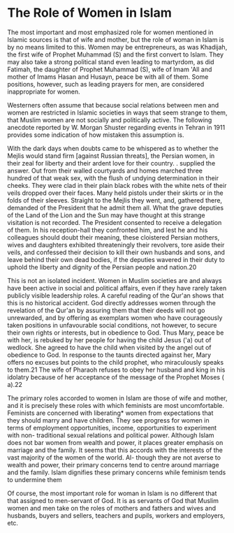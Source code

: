 The Role of Women in Islam
==========================

The most important and most emphasized role for women mentioned in
Islamic sources is that of wife and mother, but the role of woman in
Islam is by no means limited to this. Women may be entrepreneurs, as was
Khadijah, the first wife of Prophet Muhammad (S) and the first convert
to Islam. They may also take a strong political stand even leading to
martyrdom, as did Fatimah, the daughter of Prophet Muhammad (S), wife of
Imam 'All and mother of Imams Hasan and Husayn, peace be with all of
them. Some positions, however, such as leading prayers for men, are
considered inappropriate for women.

Westerners often assume that because social relations between men and
women are restricted in Islamic societies in ways that seem strange to
them, that Muslim women are not socially and politically active. The
following anecdote reported by W. Morgan Shuster regarding events in
Tehran in 1911 provides some indication of how mistaken this assumption
is.

With the dark days when doubts came to be whispered as to whether the
Mejlis would stand firm [against Russian threats], the Persian women, in
their zeal for liberty and their ardent love for their country. .
supplied the answer. Out from their walled courtyards and homes marched
three hundred of that weak sex, with the flush of undying determination
in their cheeks. They were clad in their plain black robes with the
white nets of their veils dropped over their faces. Many held pistols
under their skirts or in the folds of their sleeves. Straight to the
Mejlis they went, and, gathered there, demanded of the President that he
admit them all. What the grave deputies of the Land of the Lion and the
Sun may have thought at this strange visitation is not recorded. The
President consented to receive a delegation of them. In his
reception-hall they confronted him, and lest he and his colleagues
should doubt their meaning, these cloistered Persian mothers, wives and
daughters exhibited threateningly their revolvers, tore aside their
veils, and confessed their decision to kill their own husbands and sons,
and leave behind their own dead bodies, if the deputies wavered in their
duty to uphold the liberty and dignity of the Persian people and
nation.20

This is not an isolated incident. Women in Muslim societies are and
always have been active in social and political affairs, even if they
have rarely taken publicly visible leadership roles. A careful reading
of the Qur'an shows that this is no historical accident. God directly
addresses women through the revelation of the Qur'an by assuring them
that their deeds will not go unrewarded, and by offering as exemplars
women who have courageously taken positions in unfavourable social
conditions, not however, to secure their own rights or interests, but in
obedience to God. Thus Mary, peace be with her, is rebuked by her people
for having the child Jesus ('a) out of wedlock. She agreed to have the
child when visited by the angel out of obedience to God. In response to
the taunts directed against her, Mary offers no excuses but points to
the child prophet, who miraculously speaks to them.21 The wife of
Pharaoh refuses to obey her husband and king in his idolatry because of
her acceptance of the message of the Prophet Moses ( a).22

The primary roles accorded to women in Islam are those of wife and
mother, and it is precisely these roles with which feminists are most
uncomfortable. Feminists are concerned with liberating\* women from
expectations that they should marry and have children. They see progress
for women in terms of employment opportunities, income, opportunities to
experiment with non- traditional sexual relations and political power.
Although Islam does not bar women from wealth and power, it places
greater emphasis on marriage and the family. It seems that this accords
with the interests of the vast majority of the women of the world. Al-
though they are not averse to wealth and power, their primary concerns
tend to centre around marriage and the family. Islam dignifies these
primary concerns while feminism tends to undermine them

Of course, the most important role for woman in Islam is no different
that that assigned to men-servant of God. It is as servants of God that
Muslim women and men take on the roles of mothers and fathers and wives
and husbands, buyers and sellers, teachers and pupils, workers and
employers, etc.


